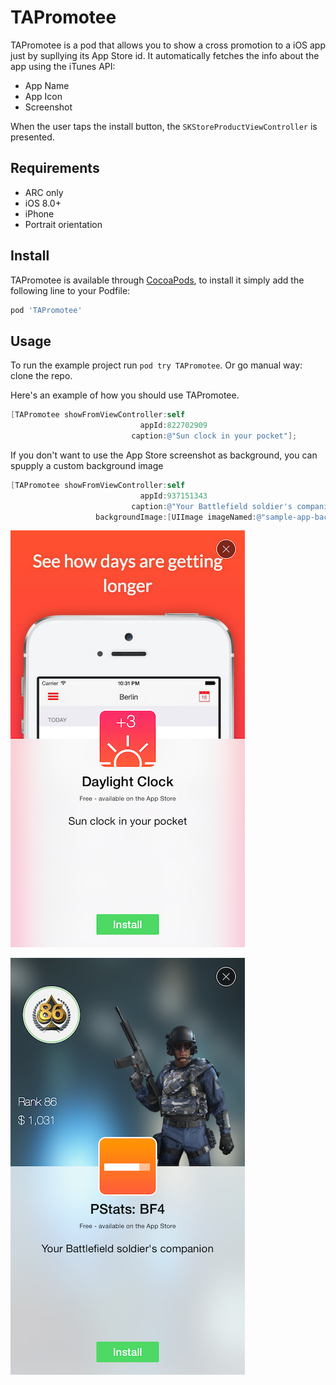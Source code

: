 # TAPromotee
TAPromotee is a pod that allows you to show a cross promotion to a iOS app just by supllying its App Store id. It automatically fetches the info about the app using the iTunes API:

- App Name
- App Icon
- Screenshot 

When the user taps the install button, the `SKStoreProductViewController` is presented.


## Requirements

- ARC only
- iOS 8.0+
- iPhone
- Portrait orientation

## Install

TAPromotee is available through [CocoaPods](http://cocoapods.org), to install
it simply add the following line to your Podfile:

```ruby
pod 'TAPromotee'
```

## Usage

To run the example project run `pod try TAPromotee`. Or go manual way: clone the repo.

Here's an example of how you should use TAPromotee. 

```objective-c
[TAPromotee showFromViewController:self
                             appId:822702909
                           caption:@"Sun clock in your pocket"];
```

If you don't want to use the App Store screenshot as background, you can spupply a custom background image

```objective-c
[TAPromotee showFromViewController:self
                             appId:937151343
                           caption:@"Your Battlefield soldier's companion"
                   backgroundImage:[UIImage imageNamed:@"sample-app-background"]];
```



![](Example/Screens/Screen1.png)

![](Example/Screens/Screen2.png)


